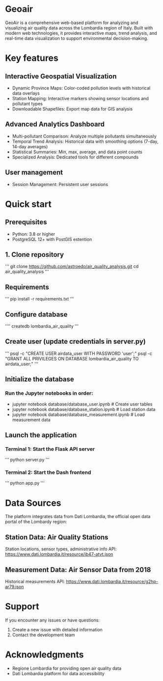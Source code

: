 # Geoair 

GeoAir is a comprehensive web-based platform for analyzing and visualizing air quality data across the Lombardia region of Italy. Built with modern web technologies, it provides interactive maps, trend analysis, and real-time data visualization to support environmental decision-making.

# Key features 
## Interactive Geospatial Visualization
* Dynamic Province Maps: Color-coded pollution levels with historical data overlays
* Station Mapping: Interactive markers showing sensor locations and pollutant types
* Downloadable Shapefiles: Export map data for GIS analysis

## Advanced Analytics Dashboard
* Multi-pollutant Comparison: Analyze multiple pollutants simultaneously
* Temporal Trend Analysis: Historical data with smoothing options (7-day, 14-day averages)
* Statistical Summaries: Min, max, average, and data point counts
* Specialized Analysis: Dedicated tools for different compounds

## User management
* Session Management: Persistent user sessions

# Quick start
## Prerequisites
* Python: 3.8 or higher
* PostgreSQL 12+ with PostGIS estention

## 1. Clone repository
'''
git clone https://github.com/astroedo/air_quality_analysis.git
cd air_quality_analysis
'''
## Requirements
'''
pip install -r requirements.txt
'''
## Configure database
''''
createdb lombardia_air_quality
'''
## Create user (update credentials in server.py)
'''
psql -c "CREATE USER airdata_user WITH PASSWORD 'user';"
psql -c "GRANT ALL PRIVILEGES ON DATABASE lombardia_air_quality TO airdata_user;"
'''
## Initialize the database
### Run the Jupyter notebooks in order:

* jupyter notebook database/database_user.ipynb           # Create user tables
* jupyter notebook database/database_station.ipynb        # Load station data
* jupyter notebook database/database_measurement.ipynb    # Load measurement data

## Launch the application

### Terminal 1: Start the Flask API server
'''
python server.py
'''
### Terminal 2: Start the Dash frontend
'''
python app.py
'''

# Data Sources 
The platform integrates data from Dati Lombardia, the official open data portal of the Lombardy region:

## Station Data: Air Quality Stations

Station locations, sensor types, administrative info
API: https://www.dati.lombardia.it/resource/ib47-atvt.json


## Measurement Data: Air Sensor Data from 2018

Historical measurements
API: https://www.dati.lombardia.it/resource/g2hp-ar79.json


# Support
If you encounter any issues or have questions:

1. Create a new issue with detailed information
2. Contact the development team

# Acknowledgments

* Regione Lombardia for providing open air quality data
* Dati Lombardia platform for data accessibility

